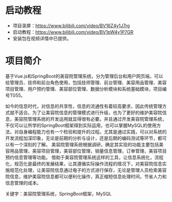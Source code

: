# 启动教程

- 项目录屏：https://www.bilibili.com/video/BV16Z4y1J7rg
- 启动教程：https://www.bilibili.com/video/BV1pW4y1P7GR
- 安装包在视频详情中已提供。


# 项目简介
基于Vue.js和SpringBoot的美容院管理系统，分为管理后台和用户网页端，可以给管理员、技师和前台角色使用，包括技师管理、前台管理、美容用品管理、美容项目管理、用户预约管理、美容部位管理、数据分析模块和系统基础模块，项目编号T055。

如今的信息时代，对信息的共享性，信息的流通性有着较高要求，因此传统管理方式就不适合。为了让美容院信息的管理模式进行升级，也为了更好的维护美容院信息，美容院管理系统的开发运用就显得很有必要。并且通过开发美容院管理系统，不仅可以让所学的SpringBoot框架得到实际运用，也可以掌握MySQL的使用方法，对自身编程能力也有一个检验和提升的过程。尤其是通过实践，可以对系统的开发流程加深印象，无论是前期的分析与设计，还是后期的编码测试等环节，都可以有一个深刻的了解。
美容院管理系统根据调研，确定其实现的功能主要包括美容用品管理，美容项目管理，美容部位管理，销量信息管理，订单管理，美容项目预约信息管理等功能。
借助于美容院管理系统这样的工具，让信息系统化，流程化，规范化是最终的发展结果，让其遵循实际操作流程的情况下，对美容院信息实施规范化处理，让美容院信息通过电子的方式进行保存，无论是管理人员检索美容院信息，维护美容院信息都可以便利化操作，真正缩短信息处理时间，节省人力和信息管理的成本。

关键字：美容院管理系统，SpringBoot框架，MySQL
